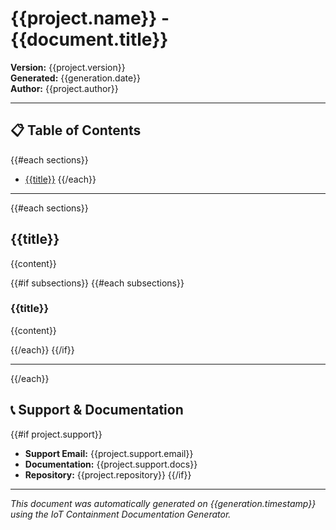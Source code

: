 # {{project.name}} - {{document.title}}

**Version:** {{project.version}}  
**Generated:** {{generation.date}}  
**Author:** {{project.author}}

---

## 📋 Table of Contents

{{#each sections}}
- [{{title}}](#{{anchor}})
{{/each}}

---

{{#each sections}}
## {{title}}

{{content}}

{{#if subsections}}
{{#each subsections}}
### {{title}}

{{content}}

{{/each}}
{{/if}}

---
{{/each}}

## 📞 Support & Documentation

{{#if project.support}}
- **Support Email:** {{project.support.email}}
- **Documentation:** {{project.support.docs}}
- **Repository:** {{project.repository}}
{{/if}}

---

*This document was automatically generated on {{generation.timestamp}} using the IoT Containment Documentation Generator.*